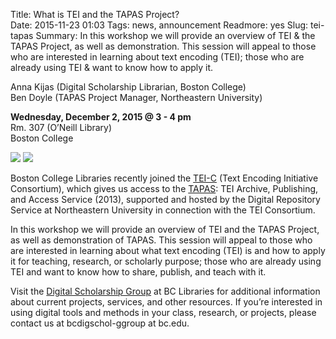 Title: What is TEI and the TAPAS Project?  
Date: 2015-11-23 01:03
Tags: news, announcement 
Readmore: yes
Slug: tei-tapas 
Summary: In this workshop we will provide an overview of TEI & the TAPAS Project, as well as demonstration. This session will appeal to those who are interested in learning about text encoding (TEI); those who are already using TEI & want to know how to apply it.

<p>
Anna Kijas (Digital Scholarship Librarian, Boston College)<br>
Ben Doyle (TAPAS Project Manager, Northeastern University) </p>

<p>
<strong>Wednesday, December 2, 2015 @ 3 - 4 pm </strong><br />
Rm. 307 (O’Neill Library) <br />
Boston College </p>

<img  src="http://library.bc.edu/theme/img/news/2015-11/tei-image01.png">
<img  src="http://library.bc.edu/theme/img/news/2015-11/tei-image02.png">

<p>Boston College Libraries recently joined the <a href="http://www.tei-c.org/index.xml" target="_blank">TEI-C</a> (Text Encoding Initiative Consortium), which gives us access to the <a href="http://www.tapasproject.org/" target="_blank">TAPAS</a>: TEI Archive, Publishing, and Access Service (2013), supported and hosted by the Digital Repository Service at Northeastern University in connection with the TEI Consortium.    </p>

<p>
In this workshop we will provide an overview of TEI and the TAPAS Project, as well as demonstration of TAPAS. This session will appeal to those who are interested in learning about what text encoding (TEI) is and how to apply it for teaching, research, or scholarly purpose; those who are already using TEI and want to know how to share, publish, and teach with it.</p>


<p>
Visit the <a href="http://library.bc.edu/digschol/" target="_blank">Digital Scholarship Group</a> at BC Libraries for additional information about current projects, services, and other resources. If you’re interested in using digital tools and methods in your class, research, or projects, please contact us at bcdigschol-ggroup at bc.edu. </p>

